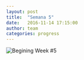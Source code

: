 ```yaml
---
layout: post
title:  "Semana 5"
date:   2016-11-14 17:15:00
author: team
categories: progress
---
```


![Begining Week #5]({{site.baseurl}}assets/IMG_5071.JPG)
